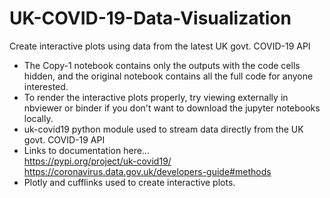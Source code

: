 # UK-COVID-19-Data-Visualization
Create interactive plots using data from the latest UK govt. COVID-19 API
- The Copy-1 notebook contains only the outputs with the code cells hidden, and the original notebook contains all the full code for anyone interested.
- To render the interactive plots properly, try viewing externally in nbviewer or binder if you don't want to download the jupyter notebooks locally.
- uk-covid19 python module used to stream data directly from the UK govt. COVID-19 API
- Links to documentation here...
<br> https://pypi.org/project/uk-covid19/
<br> https://coronavirus.data.gov.uk/developers-guide#methods
- Plotly and cufflinks used to create interactive plots.
